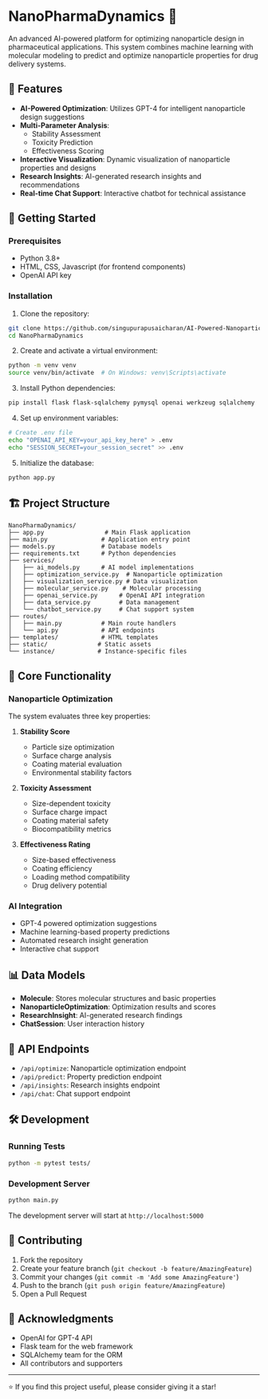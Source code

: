 # NanoPharmaDynamics 🧬


An advanced AI-powered platform for optimizing nanoparticle design in pharmaceutical applications. This system combines machine learning with molecular modeling to predict and optimize nanoparticle properties for drug delivery systems.

## 🌟 Features

- **AI-Powered Optimization**: Utilizes GPT-4 for intelligent nanoparticle design suggestions
- **Multi-Parameter Analysis**: 
  - Stability Assessment
  - Toxicity Prediction 
  - Effectiveness Scoring
- **Interactive Visualization**: Dynamic visualization of nanoparticle properties and designs
- **Research Insights**: AI-generated research insights and recommendations
- **Real-time Chat Support**: Interactive chatbot for technical assistance

## 🚀 Getting Started

### Prerequisites

- Python 3.8+
- HTML, CSS, Javascript (for frontend components)
- OpenAI API key

### Installation

1. Clone the repository:
```bash
git clone https://github.com/singupurapusaicharan/AI-Powered-Nanoparticle-Drug-Optimizer.git
cd NanoPharmaDynamics
```

2. Create and activate a virtual environment:
```bash
python -m venv venv
source venv/bin/activate  # On Windows: venv\Scripts\activate
```

3. Install Python dependencies:
```bash
pip install flask flask-sqlalchemy pymysql openai werkzeug sqlalchemy
```

4. Set up environment variables:
```bash
# Create .env file
echo "OPENAI_API_KEY=your_api_key_here" > .env
echo "SESSION_SECRET=your_session_secret" >> .env
```

5. Initialize the database:
```bash
python app.py
```

## 🏗️ Project Structure

```
NanoPharmaDynamics/
├── app.py                 # Main Flask application
├── main.py               # Application entry point
├── models.py             # Database models
├── requirements.txt      # Python dependencies
├── services/            
│   ├── ai_models.py      # AI model implementations
│   ├── optimization_service.py  # Nanoparticle optimization
│   ├── visualization_service.py # Data visualization
│   ├── molecular_service.py    # Molecular processing
│   ├── openai_service.py      # OpenAI API integration
│   ├── data_service.py        # Data management
│   └── chatbot_service.py     # Chat support system
├── routes/
│   ├── main.py           # Main route handlers
│   └── api.py            # API endpoints
├── templates/            # HTML templates
├── static/              # Static assets
└── instance/            # Instance-specific files
```

## 🔬 Core Functionality

### Nanoparticle Optimization

The system evaluates three key properties:

1. **Stability Score**
   - Particle size optimization
   - Surface charge analysis
   - Coating material evaluation
   - Environmental stability factors

2. **Toxicity Assessment**
   - Size-dependent toxicity
   - Surface charge impact
   - Coating material safety
   - Biocompatibility metrics

3. **Effectiveness Rating**
   - Size-based effectiveness
   - Coating efficiency
   - Loading method compatibility
   - Drug delivery potential

### AI Integration

- GPT-4 powered optimization suggestions
- Machine learning-based property predictions
- Automated research insight generation
- Interactive chat support

## 📊 Data Models

- **Molecule**: Stores molecular structures and basic properties
- **NanoparticleOptimization**: Optimization results and scores
- **ResearchInsight**: AI-generated research findings
- **ChatSession**: User interaction history

## 🔧 API Endpoints

- `/api/optimize`: Nanoparticle optimization endpoint
- `/api/predict`: Property prediction endpoint
- `/api/insights`: Research insights endpoint
- `/api/chat`: Chat support endpoint

## 🛠️ Development

### Running Tests
```bash
python -m pytest tests/
```

### Development Server
```bash
python main.py
```

The development server will start at `http://localhost:5000`


## 🤝 Contributing

1. Fork the repository
2. Create your feature branch (`git checkout -b feature/AmazingFeature`)
3. Commit your changes (`git commit -m 'Add some AmazingFeature'`)
4. Push to the branch (`git push origin feature/AmazingFeature`)
5. Open a Pull Request



## 🙏 Acknowledgments

- OpenAI for GPT-4 API
- Flask team for the web framework
- SQLAlchemy team for the ORM
- All contributors and supporters


---
⭐️ If you find this project useful, please consider giving it a star! 
